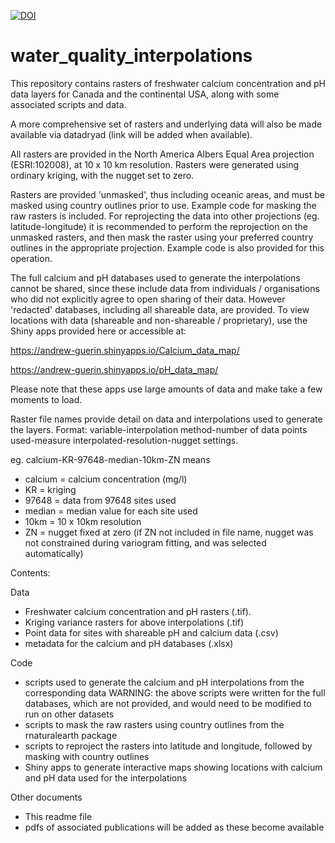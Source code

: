 <a href="https://zenodo.org/doi/10.5281/zenodo.10573970"><img src="https://zenodo.org/badge/635940186.svg" alt="DOI"></a>

# water_quality_interpolations

This repository contains rasters of freshwater calcium concentration and pH data layers for Canada and the continental USA, along with some associated scripts and data. 

A more comprehensive set of rasters and underlying data will also be made available via datadryad (link will be added when available). 

All rasters are provided in the North America Albers Equal Area projection (ESRI:102008), at 10 x 10 km resolution. Rasters were generated using ordinary kriging, with the nugget set to zero.

Rasters are provided 'unmasked', thus including oceanic areas, and must be masked using country outlines prior to use. Example code for masking the raw rasters is included. For reprojecting the data into other projections (eg. latitude-longitude) it is recommended to perform the reprojection on the unmasked rasters, and then mask the raster using your preferred country outlines in the appropriate projection. Example code is also provided for this operation.

The full calcium and pH databases used to generate the interpolations cannot be shared, since these include data from individuals / organisations who did not explicitly agree to open sharing of their data. However 'redacted' databases, including all shareable data, are provided. To view locations with data (shareable and non-shareable / proprietary), use the Shiny apps provided here or accessible at: 

https://andrew-guerin.shinyapps.io/Calcium_data_map/

https://andrew-guerin.shinyapps.io/pH_data_map/

Please note that these apps use large amounts of data and make take a few moments to load.

Raster file names provide detail on data and interpolations used to generate the layers. 
Format: variable-interpolation method-number of data points used-measure interpolated-resolution-nugget settings.

eg. calcium-KR-97648-median-10km-ZN means
- calcium = calcium concentration (mg/l)
- KR = kriging
- 97648 = data from 97648 sites used
- median = median value for each site used
- 10km = 10 x 10km resolution  
- ZN = nugget fixed at zero (if ZN not included in file name, nugget was not constrained during variogram fitting, and was selected automatically)

Contents:

Data
- Freshwater calcium concentration and pH rasters (.tif). 
- Kriging variance rasters for above interpolations (.tif)
- Point data for sites with shareable pH and calcium data (.csv)
- metadata for the calcium and pH databases (.xlsx)

Code
- scripts used to generate the calcium and pH interpolations from the corresponding data
WARNING: the above scripts were written for the full databases, which are not provided, and would need to be modified to run on other datasets 
- scripts to mask the raw rasters using country outlines from the rnaturalearth package
- scripts to reproject the rasters into latitude and longitude, followed by masking with country outlines
- Shiny apps to generate interactive maps showing locations with calcium and pH data used for the interpolations

Other documents
- This readme file
- pdfs of associated publications will be added as these become available
